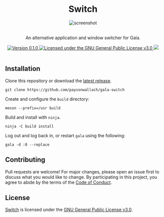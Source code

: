 <div align="center">
  <h1>Switch</h1>
  <img alt="screenshot" src="https://raw.githubusercontent.com/paysonwallach/gala-switch/master/media/screenshot.png">
  <br>
  <br>
  <p>An alternative application and window switcher for Gala.</p>
  <a href="https://github.com/paysonwallach/gala-switch/releases/latest">
    <img alt="Version 0.1.0" src="https://img.shields.io/badge/version-0.1.0-red.svg?cacheSeconds=2592000&style=flat-square" />
  </a>
  <a href="https://github.com/paysonwallach/gala-switch/blob/master/LICENSE" target="\_blank">
    <img alt="Licensed under the GNU General Public License v3.0" src="https://img.shields.io/github/license/paysonwallach/gala-switch?style=flat-square" />
  <a href=https://buymeacoffee.com/paysonwallach>
    <img src=https://img.shields.io/badge/donate-Buy%20me%20a%20coffe-yellow?style=flat-square>
  </a>
  <br>
  <br>
</div>

## Installation

Clone this repository or download the [latest release](https://github.com/paysonwallach/gala-switch/releases/latest).

```shell
git clone https://github.com/paysonwallach/gala-switch
```

Create and configure the `build` directory:

```shell
meson --prefix=/usr build
```

Build and install with `ninja`.

```shell
ninja -C build install
```

Log out and log back in, or restart `gala` using the following:

```shell
gala -d :0 --replace
```

## Contributing

Pull requests are welcome! For major changes, please open an issue first to discuss what you would like to change. By participating in this project, you agree to abide by the terms of the [Code of Conduct](https://github.com/paysonwallach/gala-switch/blob/master/CODE_OF_CONDUCT.md).

## License

[Switch](https://github.com/paysonwallach/gala-switch) is licensed under the [GNU General Public License v3.0](https://github.com/paysonwallach/gala-switch/blob/master/LICENSE).

